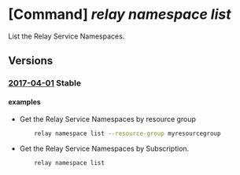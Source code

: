 # [Command] _relay namespace list_

List the Relay Service Namespaces.

## Versions

### [2017-04-01](/Resources/mgmt-plane/L3N1YnNjcmlwdGlvbnMve30vcHJvdmlkZXJzL21pY3Jvc29mdC5yZWxheS9uYW1lc3BhY2Vz/2017-04-01.xml) **Stable**

<!-- mgmt-plane /subscriptions/{}/providers/microsoft.relay/namespaces 2017-04-01 -->
<!-- mgmt-plane /subscriptions/{}/resourcegroups/{}/providers/microsoft.relay/namespaces 2017-04-01 -->

#### examples

- Get the Relay Service Namespaces by resource group
    ```bash
        relay namespace list --resource-group myresourcegroup
    ```

- Get the Relay Service Namespaces by Subscription.
    ```bash
        relay namespace list
    ```
